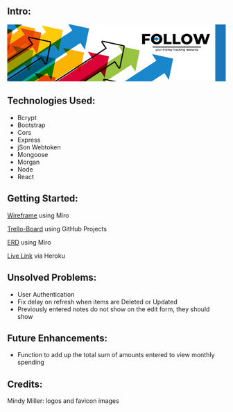 ## Intro:

![Follow Logo](src/assets/followthemoney.png)

## Technologies Used:

- Bcrypt
- Bootstrap
- Cors
- Express
- jSon Webtoken
- Mongoose
- Morgan
- Node
- React

## Getting Started:

[Wireframe](https://miro.com/app/board/uXjVO65UKTM=/) using Miro

[Trello-Board](https://github.com/g0livax27/Follow-App/projects/1) using GitHub Projects

[ERD](https://miro.com/app/board/uXjVO2gSYNs=/) using Miro

[Live Link]() via Heroku

## Unsolved Problems:

- User Authentication
- Fix delay on refresh when items are Deleted or Updated
- Previously entered notes do not show on the edit form, they should show

## Future Enhancements:

- Function to add up the total sum of amounts entered to view monthly spending

## Credits:

Mindy Miller: logos and favicon images
